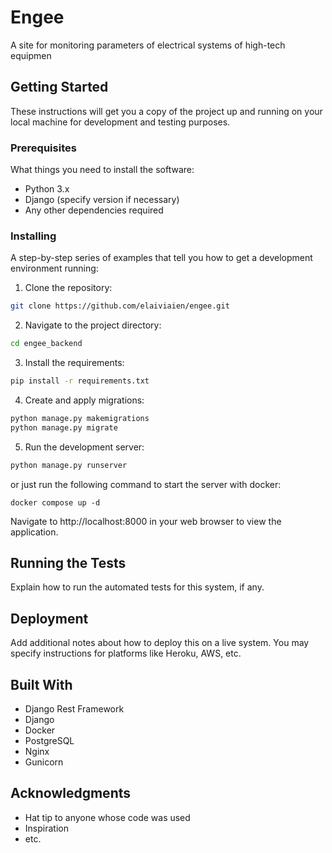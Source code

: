 # Engee

A site for monitoring parameters of electrical systems of high-tech equipmen

## Getting Started

These instructions will get you a copy of the project up and running on your local machine for development and testing purposes.

### Prerequisites

What things you need to install the software:

- Python 3.x
- Django (specify version if necessary)
- Any other dependencies required

### Installing

A step-by-step series of examples that tell you how to get a development environment running:

1. Clone the repository:
```bash
git clone https://github.com/elaiviaien/engee.git
```

2. Navigate to the project directory:
```bash
cd engee_backend
```

3. Install the requirements:
```bash
pip install -r requirements.txt
```

4. Create and apply migrations:
```bash
python manage.py makemigrations
python manage.py migrate
```

5. Run the development server:
```bash
python manage.py runserver
```
or just run the following command to start the server with docker:
```
docker compose up -d
```

Navigate to http://localhost:8000 in your web browser to view the application.

## Running the Tests

Explain how to run the automated tests for this system, if any.

## Deployment

Add additional notes about how to deploy this on a live system. You may specify instructions for platforms like Heroku, AWS, etc.

## Built With

- Django Rest Framework
- Django
- Docker
- PostgreSQL
- Nginx
- Gunicorn

## Acknowledgments

- Hat tip to anyone whose code was used
- Inspiration
- etc.